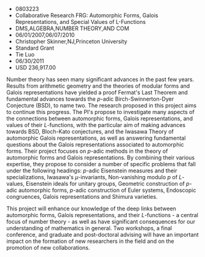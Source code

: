 
* 0803223
* Collaborative Research FRG: Automorphic Forms, Galois Representations, and Special Values of L-Functions
* DMS,ALGEBRA,NUMBER THEORY,AND COM
* 06/01/2007,06/07/2010
* Christopher Skinner,NJ,Princeton University
* Standard Grant
* Tie Luo
* 06/30/2011
* USD 236,917.00

Number theory has seen many significant advances in the past few years. Results
from arithmetic geometry and the theories of modular forms and Galois
representations have yielded a proof Fermat's Last Theorem and fundamental
advances towards the $p$-adic Birch-Swinnerton-Dyer Conjecture (BSD), to name
two. The research proposed in this project aims to continue this progress. The
PI's propose to investigate many aspects of the connections between automorphic
forms, Galois representations, and values of their $L$-functions, with the
particular aim of making advances towards BSD, Bloch-Kato conjectures, and the
Iwasawa Theory of automorphic Galois representations, as well as answering
fundamental questions about the Galois representations associated to automorphic
forms. Their project focuses on $p$-adic methods in the theory of automorphic
forms and Galois representations. By combining their various expertise, they
propose to consider a number of specific problems that fall under the following
headings: $p$-adic Eisenstein measures and their specializations, Iwasawa's
$\mu$-invariants, Non-vanishing modulo $p$ of $L$-values, Eisenstein ideals for
unitary groups, Geometric construction of $p$-adic automorphic forms, $p$-adic
construction of Euler systems, Endoscopic congruences, Galois representations
and Shimura varieties.

This project will enhance our knowledge of the deep links between automorphic
forms, Galois representations, and their $L$-functions - a central focus of
number theory - as well as have significant consequences for our understanding
of mathematics in general. Two workshops, a final conference, and graduate and
post-doctoral advising will have an important impact on the formation of new
researchers in the field and on the promotion of new collaborations.
